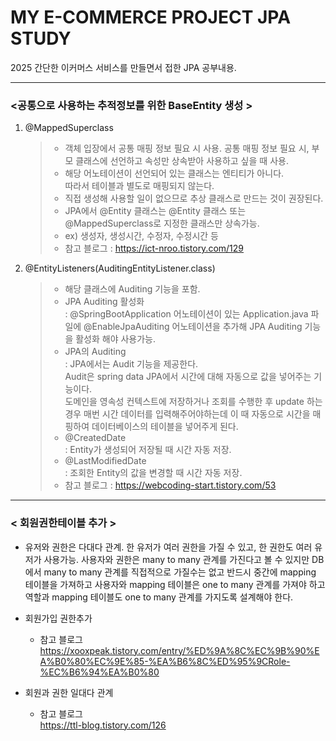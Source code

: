 # MY E-COMMERCE PROJECT JPA STUDY
2025 간단한 이커머스 서비스를 만들면서 접한 JPA 공부내용.


---
###  <공통으로 사용하는 추적정보를 위한 BaseEntity 생성 >
1. @MappedSuperclass
    > - 객체 입장에서 공통 매핑 정보 필요 시 사용.
    공통 매핑 정보 필요 시, 부모 클래스에 선언하고 속성만 상속받아 사용하고 싶을 때 사용.
    > - 해당 어노테이션이 선언되어 있는 클래스는 엔티티가 아니다.   
    따라서 테이블과 별도로 매핑되지 않는다.
    > - 직접 생성해 사용할 일이 없으므로 추상 클래스로 만드는 것이 권장된다.
    > - JPA에서 @Entity 클래스는 @Entity 클래스 또는 @MappedSuperclass로 지정한 클래스만 상속가능.   
    > - ex) 생성자, 생성시간, 수정자, 수정시간 등
    > - 참고 블로그 : https://ict-nroo.tistory.com/129

2. @EntityListeners(AuditingEntityListener.class)   
   > - 해당 클래스에 Auditing 기능을 포함.
   > - JPA Auditing 활성화   
   >   : @SpringBootApplication 어노테이션이 있는 Application.java 파일에 @EnableJpaAuditing 어노테이션을 추가해
      JPA Auditing 기능을 활성화 해야 사용가능.
   > - JPA의 Auditing       
   >   : JPA에서는 Audit 기능을 제공한다.   
      Audit은 spring data JPA에서 시간에 대해 자동으로 값을 넣어주는 기능이다.   
      도메인을 영속성 컨텍스트에 저장하거나 조회를 수행한 후 update 하는 경우 매번 시간 데이터를 입력해주어야하는데
      이 때 자동으로 시간을 매핑하여 데이터베이스의 테이블을 넣어주게 된다.
   > - @CreatedDate    
   >   : Entity가 생성되어 저장될 때 시간 자동 저장.   
   > - @LastModifiedDate   
   >   : 조회한 Entity의 값을 변경할 때 시간 자동 저장.
   > - 참고 블로그 : https://webcoding-start.tistory.com/53


---
### < 회원권한테이블 추가 >
- 유저와 권한은 다대다 관계.
  한 유저가 여러 권한을 가질 수 있고, 한 권한도 여러 유저가 사용가능. 
  사용자와 권한은 many to many 관계를 가진다고 볼 수 있지만 DB에서 many to many 관계를 직접적으로 가질수는 없고 반드시 중간에 mapping 테이블을 가져하고 사용자와 mapping 테이블은 one to many 관계를 가져야 하고 역할과 mapping 테이블도 one to many 관계를 가지도록 설계해야 한다.

- 회원가입 권한추가
    - 참고 블로그   
      https://xooxpeak.tistory.com/entry/%ED%9A%8C%EC%9B%90%EA%B0%80%EC%9E%85-%EA%B6%8C%ED%95%9CRole-%EC%B6%94%EA%B0%80

- 회원과 권한 일대다 관계
    - 참고 블로그   
      https://ttl-blog.tistory.com/126

